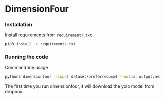 # DimensionFour

### Installation

Install requirements from `requirements.txt`
```bash
pip3 install -r requirements.txt
```

### Running the code

Command line usage

```bash
python3 dimensionfour --input dataset/preferred.mp4 --output output.avi --start 0
```

The first time you run dimensionfour, it will download the yolo model from dropbox.
